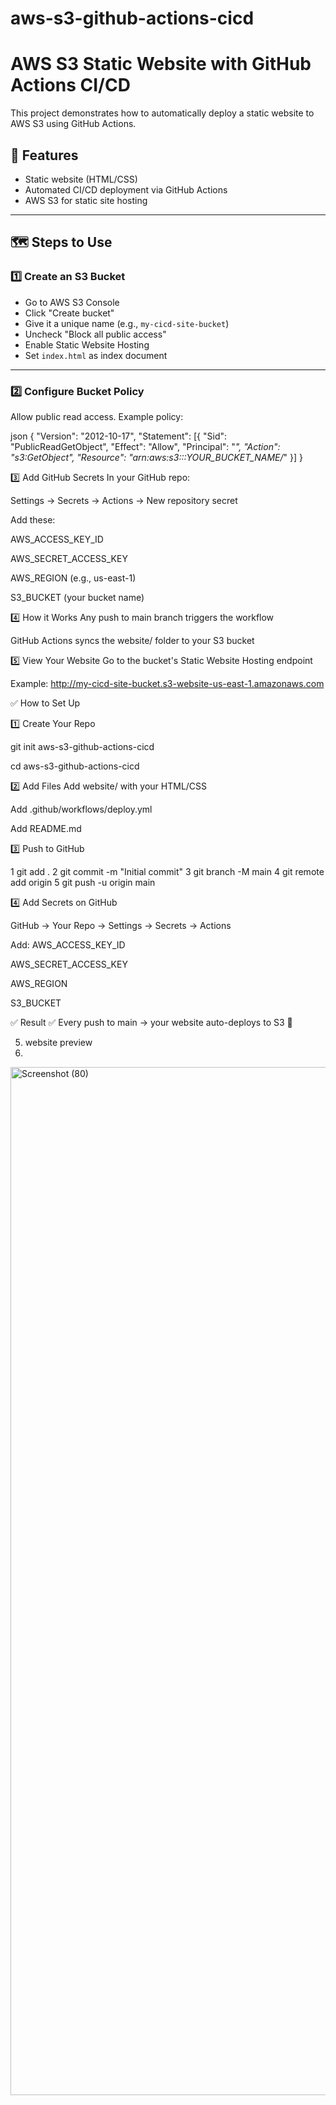 # aws-s3-github-actions-cicd

# AWS S3 Static Website with GitHub Actions CI/CD

This project demonstrates how to automatically deploy a static website to AWS S3 using GitHub Actions.

## 🚀 Features
- Static website (HTML/CSS)
- Automated CI/CD deployment via GitHub Actions
- AWS S3 for static site hosting

---

## 🗺️ Steps to Use

### 1️⃣ Create an S3 Bucket
- Go to AWS S3 Console
- Click "Create bucket"
- Give it a unique name (e.g., `my-cicd-site-bucket`)
- Uncheck "Block all public access"
- Enable Static Website Hosting
- Set `index.html` as index document

---

### 2️⃣ Configure Bucket Policy

Allow public read access. Example policy:

json
{
  "Version": "2012-10-17",
  "Statement": [{
    "Sid": "PublicReadGetObject",
    "Effect": "Allow",
    "Principal": "*",
    "Action": "s3:GetObject",
    "Resource": "arn:aws:s3:::YOUR_BUCKET_NAME/*"
  }]
}

3️⃣ Add GitHub Secrets
In your GitHub repo:

Settings → Secrets → Actions → New repository secret

Add these:

AWS_ACCESS_KEY_ID

AWS_SECRET_ACCESS_KEY

AWS_REGION (e.g., us-east-1)

S3_BUCKET (your bucket name)

4️⃣ How it Works
Any push to main branch triggers the workflow

GitHub Actions syncs the website/ folder to your S3 bucket

5️⃣ View Your Website
Go to the bucket's Static Website Hosting endpoint

Example: http://my-cicd-site-bucket.s3-website-us-east-1.amazonaws.com


✅ How to Set Up

1️⃣ Create Your Repo

git init aws-s3-github-actions-cicd

cd aws-s3-github-actions-cicd

2️⃣ Add Files
Add website/ with your HTML/CSS

Add .github/workflows/deploy.yml

Add README.md

3️⃣ Push to GitHub

1 git add .
2 git commit -m "Initial commit"
3 git branch -M main
4 git remote add origin <YOUR-GITHUB-REPO-URL>
5 git push -u origin main

4️⃣ Add Secrets on GitHub

GitHub → Your Repo → Settings → Secrets → Actions

Add:
AWS_ACCESS_KEY_ID

AWS_SECRET_ACCESS_KEY

AWS_REGION

S3_BUCKET

✅ Result
✅ Every push to main → your website auto-deploys to S3 🚀

5. website preview
6. 
<img width="2880" height="1645" alt="Screenshot (80)" src="https://github.com/user-attachments/assets/0442a00d-3f10-4d8f-a126-984dc3452e8a" />
